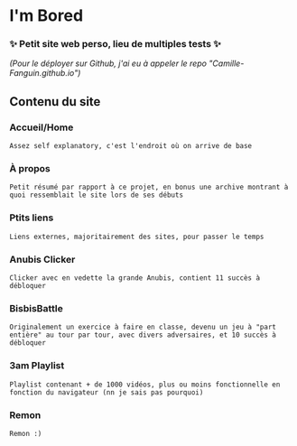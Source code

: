 # I'm Bored
### ✨ Petit site web perso, lieu de multiples tests ✨
*(Pour le déployer sur Github, j'ai eu à appeler le repo "Camille-Fanguin.github.io")*

## Contenu du site
### Accueil/Home
    Assez self explanatory, c'est l'endroit où on arrive de base

### À propos
    Petit résumé par rapport à ce projet, en bonus une archive montrant à quoi ressemblait le site lors de ses débuts

### Ptits liens 
    Liens externes, majoritairement des sites, pour passer le temps

### Anubis Clicker
    Clicker avec en vedette la grande Anubis, contient 11 succès à débloquer

### BisbisBattle
    Originalement un exercice à faire en classe, devenu un jeu à "part entière" au tour par tour, avec divers adversaires, et 10 succès à débloquer

### 3am Playlist
    Playlist contenant + de 1000 vidéos, plus ou moins fonctionnelle en fonction du navigateur (nn je sais pas pourquoi)

### Remon
    Remon :)
